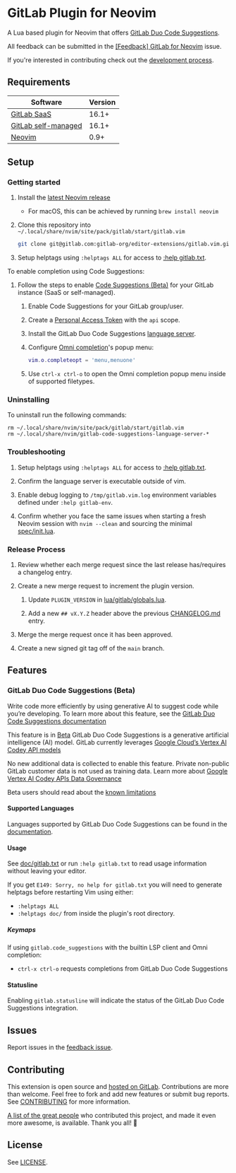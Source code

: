 # GitLab Plugin for Neovim

A Lua based plugin for Neovim that offers [GitLab Duo Code Suggestions](https://docs.gitlab.com/ee/user/project/repository/code_suggestions.html).

All feedback can be submitted in the [[Feedback] GitLab for Neovim](https://gitlab.com/gitlab-org/editor-extensions/gitlab.vim/-/issues/22) issue.

If you're interested in contributing check out the [development process](docs/developer/development-process.md).

## Requirements

| Software | Version |
| -------- | ------- |
| [GitLab SaaS](https://docs.gitlab.com/ee/user/project/repository/code_suggestions.html#enable-code-suggestions-on-gitlab-saas) | 16.1+ |
| [GitLab self-managed](https://docs.gitlab.com/ee/user/project/repository/code_suggestions.html#enable-code-suggestions-on-self-managed-gitlab) | 16.1+ |
| [Neovim](https://neovim.io/) | 0.9+ |

## Setup

### Getting started

1. Install the [latest Neovim release](https://github.com/neovim/neovim/releases/latest)

    - For macOS, this can be achieved by running `brew install neovim`

1. Clone this repository into `~/.local/share/nvim/site/pack/gitlab/start/gitlab.vim`

    ```sh
    git clone git@gitlab.com:gitlab-org/editor-extensions/gitlab.vim.git ~/.local/share/nvim/site/pack/gitlab/start/gitlab.vim
    ```

1. Setup helptags using `:helptags ALL` for access to [:help gitlab.txt](doc/gitlab.txt).

To enable completion using Code Suggestions:

1. Follow the steps to enable [Code Suggestions (Beta)](https://docs.gitlab.com/ee/user/project/repository/code_suggestions.html) for your GitLab instance (SaaS or self-managed).

   1. Enable Code Suggestions for your GitLab group/user.
   1. Create a [Personal Access Token][] with the `api` scope.
   1. Install the GitLab Duo Code Suggestions [language server][].
   1. Configure [Omni completion](https://neovim.io/doc/user/insert.html#compl-omni-filetypes)'s popup menu:

      ```lua
      vim.o.completeopt = 'menu,menuone'
      ```

   1. Use `ctrl-x ctrl-o` to open the Omni completion popup menu inside of supported filetypes.

### Uninstalling

To uninstall run the following commands:

```
rm ~/.local/share/nvim/site/pack/gitlab/start/gitlab.vim
rm ~/.local/share/nvim/gitlab-code-suggestions-language-server-*
```

### Troubleshooting

1. Setup helptags using `:helptags ALL` for access to [:help gitlab.txt](doc/gitlab.txt).

1. Confirm the language server is executable outside of vim.

1. Enable debug logging to `/tmp/gitlab.vim.log` environment variables defined under `:help gitlab-env`.

1. Confirm whether you face the same issues when starting a fresh Neovim session with `nvim --clean` and sourcing the minimal [spec/init.lua](./spec/init.lua).

### Release Process

1. Review whether each merge request since the last release has/requires a changelog entry.

1. Create a new merge request to increment the plugin version.

   1. Update `PLUGIN_VERSION` in [lua/gitlab/globals.lua](./lua/gitlab/globals.lua).

   1. Add a new `## vX.Y.Z` header above the previous [CHANGELOG.md](./CHANGELOG.md) entry.

1. Merge the merge request once it has been approved.

1. Create a new signed git tag off of the `main` branch.

## Features

### GitLab Duo Code Suggestions (Beta)

Write code more efficiently by using generative AI to suggest code while you’re developing. To learn more about this feature, see the
[GitLab Duo Code Suggestions documentation](https://docs.gitlab.com/ee/user/project/repository/code_suggestions.html#enable-code-suggestions-in-vs-code)

This feature is in
[Beta](https://docs.gitlab.com/ee/policy/experiment-beta-support.html#beta)
GitLab Duo Code Suggestions is a generative artificial intelligence (AI) model. GitLab currently leverages [Google Cloud’s Vertex AI Codey API models](https://cloud.google.com/vertex-ai/docs/generative-ai/code/code-models-overview)

No new additional data is collected to enable this feature. Private non-public GitLab customer data is not used as training data.
Learn more about [Google Vertex AI Codey APIs Data Governance](https://cloud.google.com/vertex-ai/docs/generative-ai/data-governance)

Beta users should read about the [known limitations](https://docs.gitlab.com/ee/user/project/repository/code_suggestions.html#known-limitations)

#### Supported Languages

Languages supported by GitLab Duo Code Suggestions can be found in the [documentation](https://docs.gitlab.com/ee/user/project/repository/code_suggestions.html#supported-languages).

#### Usage
See [doc/gitlab.txt](./doc/gitlab.txt) or run `:help gitlab.txt` to read usage information without leaving your editor.

If you get `E149: Sorry, no help for gitlab.txt` you will need to generate helptags before restarting Vim using either:

* `:helptags ALL`
* `:helptags doc/` from inside the plugin's root directory.

##### Keymaps

If using `gitlab.code_suggestions` with the builtin LSP client and Omni completion:
- `ctrl-x ctrl-o` requests completions from GitLab Duo Code Suggestions

#### Statusline

Enabling `gitlab.statusline` will indicate the status of the GitLab Duo Code Suggestions integration.

## Issues

Report issues in the
[feedback issue](https://gitlab.com/gitlab-org/editor-extensions/gitlab.vim/-/issues/22).

## Contributing

This extension is open source and [hosted on GitLab](https://gitlab.com/gitlab-org/editor-extensions/gitlab.vim.git). Contributions are more than welcome. Feel free to fork and add new features or submit bug reports. See [CONTRIBUTING](./CONTRIBUTING.md) for more information.

[A list of the great people](./CONTRIBUTORS.md) who contributed this project, and made it even more awesome, is available. Thank you all! 🎉

## License

See [LICENSE](./LICENSE).

[language server]: http://gitlab.com/gitlab-org/editor-extensions/experiments/gitlab-code-suggestions-language-server-experiment "GitLab Code Suggestions language server"
[Personal Access Token]: https://docs.gitlab.com/ee/user/project/repository/code_suggestions.html#enable-code-suggestions-in-your-gitlab-saas-account "Enable GitLab Duo Code Suggestions with a Personal Access Token"
